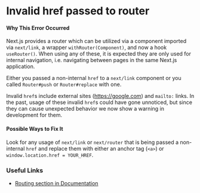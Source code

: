 # Invalid href passed to router

#### Why This Error Occurred

Next.js provides a router which can be utilized via a component imported via `next/link`, a wrapper `withRouter(Component)`, and now a hook `useRouter()`. When using any of these, it is expected they are only used for internal navigation, i.e. navigating between pages in the same Next.js application.

Either you passed a non-internal `href` to a `next/link` component or you called `Router#push` or `Router#replace` with one.

Invalid `href`s include external sites (https://google.com) and `mailto:` links. In the past, usage of these invalid `href`s could have gone unnoticed, but since they can cause unexpected behavior we now show a warning in development for them.

#### Possible Ways to Fix It

Look for any usage of `next/link` or `next/router` that is being passed a non-internal `href` and replace them with either an anchor tag (`<a>`) or `window.location.href = YOUR_HREF`.

### Useful Links

- [Routing section in Documentation](https://nextjs.org/docs/routing/introduction)
